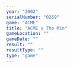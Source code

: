 ```yaml
---
year: "2002"
serialNumber: "0269" 
game: "ACME"
title: "ACME v The Min"
gameLocation: ""
gameDate: ""
result: ""
resultType: ""
type: "game"
---
```

